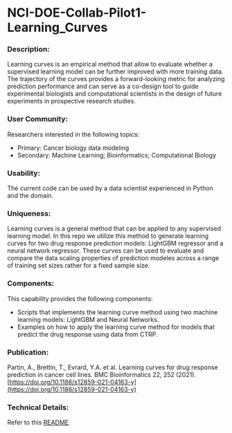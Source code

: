 # NCI-DOE-Collab-Pilot1-Learning_Curves

### Description:
Learning curves is an empirical method that allow to evaluate whether a supervised learning model can be further improved with more training data. The trajectory of the curves provides a forward-looking metric for analyzing prediction performance and can serve as a co-design tool to guide experimental biologists and computational scientists in the design of future experiments in prospective research studies.

### User Community:
Researchers interested in the following topics:
* Primary: Cancer biology data modeling
* Secondary: Machine Learning; Bioinformatics; Computational Biology

### Usability:	
The current code can be used by a data scientist experienced in Python and the domain.

### Uniqueness:	
Learning curves is a general method that can be applied to any supervised learning model. In this repo we utilize this method to generate learning curves for two drug response prediction models: LightGBM regressor and a neural network regressor. These curves can be used to evaluate and compare the data scaling properties of prediction modeles across a range of training set sizes rather for a fixed sample size. 

### Components:	
This capability provides the following components:
* Scripts that implements the learning curve method using two machine learning models: LightGBM and Neural Networks.
* Examples on how to apply the learning curve method for models that predict the drug response using data from CTRP. 

### Publication: 
Partin, A., Brettin, T., Evrard, Y.A. et al. Learning curves for drug response prediction in cancer cell lines. BMC Bioinformatics 22, 252 (2021). [https://doi.org/10.1186/s12859-021-04163-y](https://doi.org/10.1186/s12859-021-04163-y)


### Technical Details:
Refer to this [README](./src/README.md).
